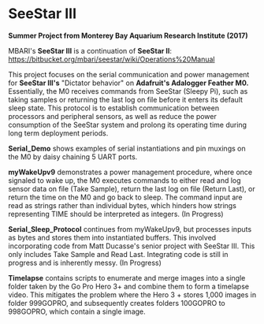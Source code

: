 # SeeStar III
**Summer Project from Monterey Bay Aquarium Research Institute (2017)**

MBARI's **SeeStar III** is a continuation of **SeeStar II**: https://bitbucket.org/mbari/seestar/wiki/Operations%20Manual

This project focuses on the serial communication and power management for **SeeStar III's** "Dictator behavior" on 
**Adafruit's Adalogger Feather M0.** Essentially, the M0 receives commands from SeeStar (Sleepy Pi), such as 
taking samples or returning the last log on file before it enters its default sleep state. This protocol is 
to establish communication between processors and peripheral sensors, as well as reduce the power consumption of the 
SeeStar system and prolong its operating time during long term deployment periods. 

**Serial_Demo** shows examples of serial instantiations and pin muxings on the M0 by daisy chaining
5 UART ports.

**myWakeUpv9** demonstrates a power management procedure, where once signaled to wake up, the M0 executes commands to either read and log sensor data on file (Take Sample), return the last log on file (Return Last), or return the time on the M0 and go back to sleep. The command input are read as strings rather than individual bytes, which hinders how strings representing TIME should be interpreted as integers. (In Progress)

**Serial_Sleep_Protocol** continues from myWakeUpv9, but processes inputs as bytes and stores them into instantiated buffers. This involved incorporating code from Matt Ducasse's senior project with SeeStar III. This only includes Take Sample and Read Last. Integrating code is still in progress and is inherently messy. (In Progress)  


**Timelapse** contains scripts to enumerate and merge images into a single folder taken by the Go Pro Hero 3+ and combine
them to form  a timelapse video. This mitigates the problem where the Hero 3 + stores 1,000 images in folder 999GOPRO, and subsequently creates folders 100GOPRO to 998GOPRO, which contain a single image.
